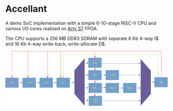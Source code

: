 # Accellant
A demo SoC implementation with a simple 6-10-stage RISC-V CPU and various I/O cores realized on [Arty S7](https://digilent.com/reference/programmable-logic/arty-s7/start) FPGA.

The CPU supports a 256 MB DDR3 SDRAM with separate 8 Kb 4-way I$ and 16 Kb 4-way write-back, write-allocate D$.

![accellant_cpu](https://github.com/NotCamelCase/Accellant/blob/master/docs/accellant_cpu.png)
